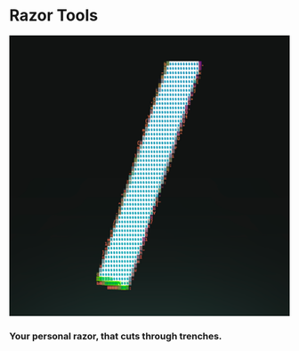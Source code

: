 # Razor Tools

![razor-tools-logo](./public/web-app-manifest-512x512.png)

### Your personal razor, that cuts through trenches.

